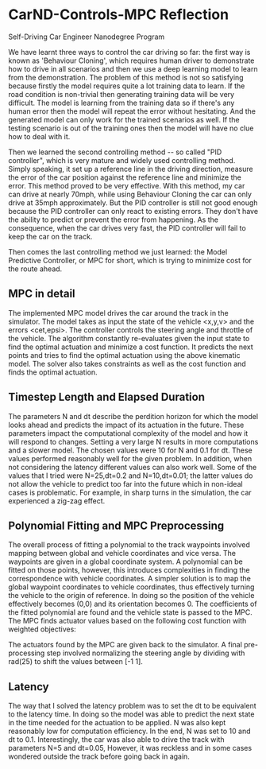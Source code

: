 # CarND-Controls-MPC Reflection
Self-Driving Car Engineer Nanodegree Program

We have learnt three ways to control the car driving so far: the first way is known as 'Behaviour Cloning', which requires human driver to demonstrate how to drive in all scenarios and then we use a deep learning model to learn from the demonstration. The problem of this method is not so satisfying because firstly the model requires quite a lot training data to learn. If the road condition is non-trivial then generating training data will be very difficult. The model is learning from the training data so if there's any human error then the model will repeat the error without hesitating. And the generated model can only work for the trained scenarios as well. If the testing scenario is out of the training ones then the model will have no clue how to deal with it.

Then we learned the second controlling method -- so called "PID controller", which is very mature and widely used controlling method. Simply speaking, it set up a reference line in the driving direction, measure the error of the car position against the reference line and minimize the error. This method proved to be very effective. With this method, my car can drive at nearly 70mph, while using Behaviour Cloning the car can only drive at 35mph approximately. But the PID controller is still not good enough because the PID controller can only react to existing errors. They don't have the ability to predict or prevent the error from happening. As the consequence, when the car drives very fast, the PID controller will fail to keep the car on the track.

Then comes the last controlling method we just learned: the Model Predictive Controller, or MPC for short, which is trying to minimize cost for the route ahead.

## MPC in detail
The implemented MPC model drives the car around the track in the simulator. The model takes as input the state of the vehicle <x,y,v> and the errors <cet,epsi>. The controller controls the steering angle and throttle of the vehicle. The algorithm constantly re-evaluates given the input state to find the optimal actuation and minimize a cost function. It predicts the next points and tries to find the optimal actuation using the above kinematic model. The solver also takes constraints as well as the cost function and finds the optimal actuation.

## Timestep Length and Elapsed Duration
The parameters N and dt describe the perdition horizon for which the model looks ahead and predicts the impact of its actuation in the future. These parameters impact the computational complexity of the model and how it will respond to changes. Setting a very large N results in more computations and a slower model. The chosen values were 10 for N and 0.1 for dt. These values performed reasonably well for the given problem. In addition, when not considering the latency different values can also work well. Some of the values that I tried were N=25,dt=0.2 and N=10,dt=0.01; the latter values do not allow the vehicle to predict too far into the future which in non-ideal cases is problematic. For example, in sharp turns in the simulation, the car experienced a zig-zag effect.

## Polynomial Fitting and MPC Preprocessing
The overall process of fitting a polynomial to the track waypoints involved mapping between global and vehicle coordinates and vice versa. The waypoints are given in a global coordinate system. A polynomial can be fitted on those points, however, this introduces complexities in finding the correspondence with vehicle coordinates. A simpler solution is to map the global waypoint coordinates to vehicle coordinates, thus effectively turning the vehicle to the origin of reference. In doing so the position of the vehicle effectively becomes (0,0) and its orientation becomes 0. The coefficients of the fitted polynomial are found and the vehicle state is passed to the MPC. The MPC finds actuator values based on the following cost function with weighted objectives:

The actuators found by the MPC are given back to the simulator. A final pre-processing step involved normalizing the steering angle by dividing with rad(25) to shift the values between [-1 1].

## Latency
The way that I solved the latency problem was to set the dt to be equivalent to the latency time. In doing so the model was able to predict the next state in the time needed for the actuation to be applied. N was also kept reasonably low for computation efficiency. In the end, N was set to 10 and dt to 0.1. Interestingly, the car was also able to drive the track with parameters N=5 and dt=0.05, However, it was reckless and in some cases wondered outside the track before going back in again.
